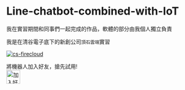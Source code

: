 # Line-chatbot-combined-with-IoT
我在實習期間和同事們一起完成的作品，軟體的部分由我個人獨立負責

我是在清谷電子底下的新創公司`頂石雲端`實習

<!-- [![Deploy](https://www.herokucdn.com/deploy/button.svg)](https://heroku.com/deploy) -->
[![cs-firecloud](https://user-images.strikinglycdn.com/res/hrscywv4p/image/upload/c_limit,fl_lossy,h_300,w_300,f_auto,q_auto/1487003/397335_995431.png)](https://www.cs-firecloud.com.tw/ "點擊至頂石官網")


將機器人加入好友，搶先試用!  
<a href="https://lin.ee/m0kstvA"><img src="https://scdn.line-apps.com/n/line_add_friends/btn/zh-Hant.png" alt="加入好友" height="36" border="0"></a>
